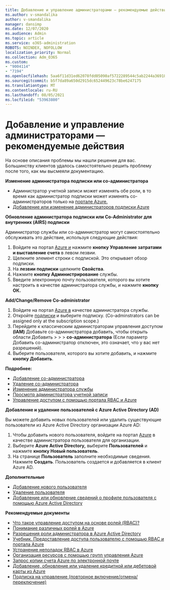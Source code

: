```yaml
---
title: Добавление и управление администраторами — рекомендуемые действия
ms.author: v-smandalika
author: v-smandalika
manager: dansimp
ms.date: 12/07/2020
ms.audience: Admin
ms.topic: article
ms.service: o365-administration
ROBOTS: NOINDEX, NOFOLLOW
localization_priority: Normal
ms.collection: Adm_O365
ms.custom:
- "9004114"
- "7194"
ms.openlocfilehash: 5aa6f11d31ed62078fdd05090af5722289544c5ab2244a369182f4e0f9214183
ms.sourcegitcommit: b5f7da89a650d2915dc652449623c78be6247175
ms.translationtype: MT
ms.contentlocale: ru-RU
ms.lasthandoff: 08/05/2021
ms.locfileid: "53963800"
---
```

# <a name="how-to-add-and-manage-administrators---recommended-steps"></a>Добавление и управление администраторами — рекомендуемые действия

На основе описания проблемы мы нашли решение для вас. Большинству клиентов удалось самостоятельно решить проблему после того, как мы высмеяли документацию.

**Изменение администратора подписки или со-администратора**

- Администратор учетной записи может изменять обе роли, в то время как администратор подписки может изменять со-администраторов только на [портале Azure.](https://ms.portal.azure.com/#home)
- [Добавление или изменение администраторов подписки Azure](https://docs.microsoft.com/azure/cost-management-billing/manage/add-change-subscription-administrator)

**Обновление администратора подписки или Co-Administrator для внутренних (AIRS) подписки**

Администратор службы или со-администратор могут самостоятельно обслуживать это действие, используя следующие действия:

1. Войдите на портал [Azure и](https://ms.portal.azure.com/#home) нажмите **кнопку Управление затратами и выставление счета** в левом лезвии.
2. Щелкните элемент строки с подпиской. Это открывает обзор подписки.
3. На **лезвии подписки** щелкните **Свойства**. 
4. Нажмите **кнопку Администрирование** службы.
5. Введите электронную почту пользователя, которого вы хотите настроить в качестве администратора службы, и нажмите **кнопку ОК.**

**Add/Change/Remove Co-administrator**

1. Войдите на портал [Azure в](https://ms.portal.azure.com/#home) качестве администратора службы.
2. Откройте [подписки](https://ms.portal.azure.com/#blade/Microsoft_Azure_Billing/SubscriptionsBlade) и выберите подписку. (Co-adminstrators can be assigned only at the subscription scope.)
3. Перейдите к классическим администраторам управления доступом **(IAM)** Добавьте со-администратора добавить, чтобы открыть области Добавить  >    >    >   **со-администратора** (Если параметр Добавить со-администратор отключен, это означает, что у вас нет разрешений).
4. Выберите пользователя, которого вы хотите добавить, и нажмите **кнопку Добавить**.

**Подробнее:**
- [Добавление со-администратора](https://docs.microsoft.com/azure/role-based-access-control/classic-administrators)
- [Удаление со-администратора](https://docs.microsoft.com/azure/role-based-access-control/classic-administrators)
- [Изменение администратора службы](https://docs.microsoft.com/azure/role-based-access-control/classic-administrators)
- [Просмотр администратора учетной записи](https://docs.microsoft.com/azure/role-based-access-control/classic-administrators)
- [Управление доступом с помощью портала RBAC и Azure](https://docs.microsoft.com/azure/role-based-access-control/role-assignments-portal)

**Добавление и удаление пользователей с Azure Active Directory (AD)**

Вы можете добавить новых пользователей или удалить существующие пользователи из Azure Active Directory организации Azure AD:

1. Чтобы добавить нового пользователя, войдите на портал [Azure](https://ms.portal.azure.com/#home) в качестве администратора пользователя для организации.
2. Выберите **Azure Active Directory,** выберите **Пользователей** и нажмите **кнопку Новый пользователь**.
3. На странице **Пользователь** заполните необходимые сведения. Нажмите **Создать**. Пользователь создается и добавляется в клиент Azure AD.

**Дополнительные**

- [Добавление нового пользователя](https://docs.microsoft.com/azure/active-directory/fundamentals/add-users-azure-active-directory)
- [Удаление пользователя](https://docs.microsoft.com/azure/active-directory/fundamentals/add-users-azure-active-directory)
- [Добавление или обновление сведений о профиле пользователя с помощью Azure Active Directory](https://docs.microsoft.com/azure/active-directory/fundamentals/active-directory-users-profile-azure-portal)

**Рекомендуемые документы**

- [Что такое управление доступом на основе ролей (RBAC)?](https://docs.microsoft.com/azure/role-based-access-control/overview)
- [Понимание различных ролей в Azure](https://docs.microsoft.com/azure/role-based-access-control/rbac-and-directory-admin-roles)
- [Разрешения роли администратора в Azure Active Directory](https://docs.microsoft.com/azure/active-directory/roles/permissions-reference)
- [Учебник. Предоставление доступа пользователю с помощью RBAC и портала Azure](https://docs.microsoft.com/azure/role-based-access-control/quickstart-assign-role-user-portal)
- [Устранение неполадок RBAC в Azure](https://docs.microsoft.com/azure/role-based-access-control/troubleshooting)
- [Организация ресурсов с помощью групп управления Azure](https://docs.microsoft.com/azure/governance/management-groups/overview)
- [Запрос копии счета Azure по электронной почте](https://azure.microsoft.com/en-us/blog/azure-email-invoices/)
- [Добавление, обновление или удаление кредитной или дебетовой карты из Azure](https://docs.microsoft.com/azure/cost-management-billing/manage/change-credit-card)
- [Подписка на управление (повторное включение/отмена/переключение)](https://docs.microsoft.com/azure/cost-management-billing/manage/subscription-disabled)



